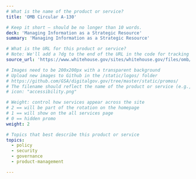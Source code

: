 ```yaml
---
# What is the name of the product or service?
title: 'OMB Circular A-130'

# Keep it short — should be no longer than 10 words.
deck: 'Managing Information as a Strategic Resource'
summary: 'Managing Information as a Strategic Resource'

# What is the URL for this product or service?
# Note: We'll add a ?dg to the end of the URL in the code for tracking purposes
source_url: 'https://www.whitehouse.gov/sites/whitehouse.gov/files/omb/circulars/A130/a130revised.pdf'

# Images need to be 200x200px with a transparent background
# Upload new images to Github in the /static/logos/ folder
# https://github.com/GSA/digitalgov.gov/tree/master/static/promos/
# The filename should reflect the name of the product or service (e.g., challenge-gov.png)
# icon: "accessibility.png"

# Weight: control how services appear across the site
# 2 == will be part of the rotation on the homepage
# 1 == will show on the all services page
# 0 == hidden promo
weight: 2

# Topics that best describe this product or service
topics:
  - policy
  - security
  - governance
  - product-management

---
```

